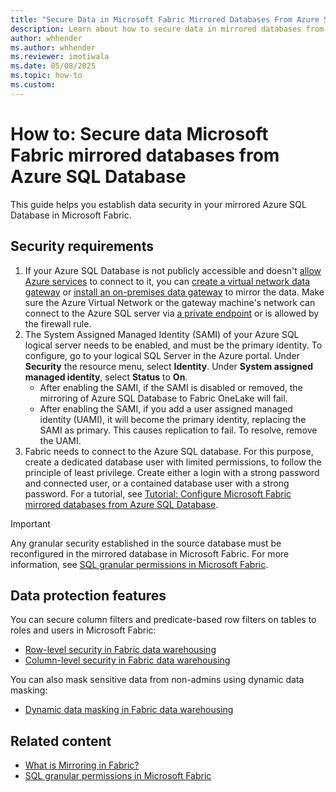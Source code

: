 ```yaml
---
title: "Secure Data in Microsoft Fabric Mirrored Databases From Azure SQL Database"
description: Learn about how to secure data in mirrored databases from Azure SQL Database in Microsoft Fabric.
author: whhender
ms.author: whhender
ms.reviewer: imotiwala
ms.date: 05/08/2025
ms.topic: how-to
ms.custom:
---
```


# How to: Secure data Microsoft Fabric mirrored databases from Azure SQL Database

This guide helps you establish data security in your mirrored Azure SQL Database in Microsoft Fabric.

## Security requirements

1. If your Azure SQL Database is not publicly accessible and doesn't [allow Azure services](/azure/azure-sql/database/network-access-controls-overview#allow-azure-services) to connect to it, you can [create a virtual network data gateway](/data-integration/vnet/create-data-gateways) or [install an on-premises data gateway](/data-integration/gateway/service-gateway-install) to mirror the data. Make sure the Azure Virtual Network or the gateway machine's network can connect to the Azure SQL server via [a private endpoint](/azure/azure-sql/database/private-endpoint-overview?view=azuresql-db&preserve-view=true) or is allowed by the firewall rule.
1. The System Assigned Managed Identity (SAMI) of your Azure SQL logical server needs to be enabled, and must be the primary identity. To configure, go to your logical SQL Server in the Azure portal. Under **Security** the resource menu, select **Identity**. Under **System assigned managed identity**, select **Status** to **On**.
   - After enabling the SAMI, if the SAMI is disabled or removed, the mirroring of Azure SQL Database to Fabric OneLake will fail.
   - After enabling the SAMI, if you add a user assigned managed identity (UAMI), it will become the primary identity, replacing the SAMI as primary. This causes replication to fail. To resolve, remove the UAMI.
1. Fabric needs to connect to the Azure SQL database. For this purpose, create a dedicated database user with limited permissions, to follow the principle of least privilege. Create either a login with a strong password and connected user, or a contained database user with a strong password. For a tutorial, see [Tutorial: Configure Microsoft Fabric mirrored databases from Azure SQL Database](../mirroring/azure-sql-database-tutorial.md).

> [!IMPORTANT]
> Any granular security established in the source database must be reconfigured in the mirrored database in Microsoft Fabric.
> For more information, see [SQL granular permissions in Microsoft Fabric](../data-warehouse/sql-granular-permissions.md).

## Data protection features

You can secure column filters and predicate-based row filters on tables to roles and users in Microsoft Fabric:

- [Row-level security in Fabric data warehousing](../data-warehouse/row-level-security.md)
- [Column-level security in Fabric data warehousing](../data-warehouse/column-level-security.md)

You can also mask sensitive data from non-admins using dynamic data masking:

- [Dynamic data masking in Fabric data warehousing](../data-warehouse/dynamic-data-masking.md)

## Related content

- [What is Mirroring in Fabric?](../mirroring/overview.md)
- [SQL granular permissions in Microsoft Fabric](../data-warehouse/sql-granular-permissions.md)
